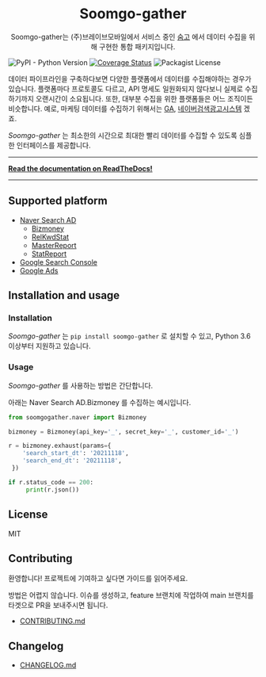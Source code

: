 <p align="center">
  <h1 align="center">Soomgo-gather</h1>
  <p align="center">Soomgo-gather는 (주)브레이브모바일에서 서비스 중인 <a href="https://soomgo.com/", target="_blank">숨고</a>
  에서 데이터 수집을 위해 구현한 통합 패키지입니다.</p> 
</p>

![PyPI - Python Version](https://img.shields.io/badge/python->=3.6-blue)
[![Coverage Status](https://coveralls.io/repos/github/Soomgo-Platform/soomgo-gather/badge.svg?branch=main)](https://coveralls.io/github/Soomgo-Platform/soomgo-gather?branch=main)
![Packagist License](https://img.shields.io/badge/license-MIT-green)

[comment]: <> (Soomgo-gather는 soomgo에서 데이터 수집을 위해 만든 외부 API 호출 통합 패키지이다.)

[comment]: <> (데이터 수집대상은 Naver SearchAd, Google Ads, Appsflyer 등이 포함될 예정이다.)

데이터 파이프라인을 구축하다보면 다양한 플랫폼에서 데이터를 수집해야하는 경우가 있습니다. 플랫폼마다 프로토콜도 다르고, API 명세도 일원화되지 않다보니 실제로 수집하기까지 오랜시간이 소요됩니다. 
또한, 대부분 수집을 위한 플랫폼들은 어느 조직이든 비슷합니다. 예로, 마케팅 데이터를 수집하기 위해서는 [GA](https://analytics.google.com/analytics/web/), 
[네이버검색광고시스템](https://searchad.naver.com/) 겠죠.

_Soomgo-gather_ 는 최소한의 시간으로 최대한 빨리 데이터를 수집할 수 있도록 심플한 인터페이스를 제공합니다.

---

**[Read the documentation on ReadTheDocs!](https://soomgo-gather.readthedocs.io/ko/latest/)**

---

## Supported platform

* [Naver Search AD](https://searchad.naver.com/)
    * [Bizmoney](https://naver.github.io/searchad-apidoc/#/tags/Bizmoney)  
    * [RelKwdStat](https://naver.github.io/searchad-apidoc/#/tags/RelKwdStat)
    * [MasterReport](https://naver.github.io/searchad-apidoc/#/tags/MasterReport)
    * [StatReport](https://naver.github.io/searchad-apidoc/#/tags/StatReport)
* [Google Search Console](https://search.google.com/search-console/about)
* [Google Ads](https://developers.google.com/google-ads/api/reference/rpc/v9/SearchGoogleAdsStreamRequest)

## Installation and usage

### Installation

_Soomgo-gather_ 는 `pip install soomgo-gather` 로 설치할 수 있고, Python 3.6 이상부터 지원하고 있습니다. 

### Usage

_Soomgo-gather_ 를 사용하는 방법은 간단합니다.

아래는 Naver Search AD.Bizmoney 를 수집하는 예시입니다.

```python
from soomgogather.naver import Bizmoney

bizmoney = Bizmoney(api_key='_', secret_key='_', customer_id='_')

r = bizmoney.exhaust(params={
    'search_start_dt': '20211118',
    'search_end_dt': '20211118',
 })

if r.status_code == 200:
     print(r.json())
```


## License

MIT

## Contributing

환영합니다! 프로젝트에 기여하고 싶다면 가이드를 읽어주세요.

방법은 어렵지 않습니다. 이슈를 생성하고, feature 브랜치에 작업하여 main 브랜치를 타겟으로 PR을 보내주시면 됩니다.

- [CONTRIBUTING.md](./CONTRIBUTING.md)

## Changelog

- [CHANGELOG.md](./CHANGELOG.md)


